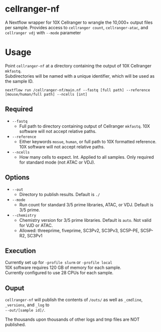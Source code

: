 # cellranger-nf
A Nextflow wrapper for 10X Cellranger to wrangle the 10,000+ output files per sample. 
Provides access to `cellranger count`, `cellranger-atac`, and `cellranger vdj` with `--mode` parameter

# Usage
Point `cellranger-nf` at a directory containing the output of 10X Cellranger `mkfastq`.  
Subdirectories will be named with a unique identifier, which will be used as the sample ID.  

```
nextflow run /cellranger-nf/main.nf --fastq [full path] --reference [mouse/human/full path] --ncells [int]
```

## Required
+ `--fastq`
    + Full path to directory containing output of Cellranger `mkfastq`. 10X software will not accept relative paths.
+ `--reference`
    + Either keywords `mosue`, `human`, or full path to 10X formatted reference. 10X software will not accept relative paths.
+ `--ncells`
    + How many cells to expect. Int. Applied to all samples. Only required for standard mode (not ATAC or VDJ).

## Options
+ `--out`
    + Directory to publish results. Default is `./`
+ `--mode`
    + Run count for standard 3/5 prime libraries, ATAC, or VDJ. Default is 3/5 prime.
+ `--chemistry`
    + Chemistry version for 3/5 prime libraries. Default is `auto`. Not valid for VJD or ATAC.
    + Allowed: threeprime, fiveprime, SC3Pv2, SC3Pv3, SC5P-PE, SC5P-R2, SC3Pv1

## Execution
Currently set up for `-profile slurm` or `-profile local`  
10X software requires 120 GB of memory for each sample.  
Currently configured to use 28 CPUs for each sample.

## Ouput
`cellranger-nf` will publish the contents of `/outs/` as well as `_cmdline`, `_versions`, and `_log` to  
`--out/[sample id]/`. 
   
The thousands upon thousands of other logs and tmp files are NOT published.
